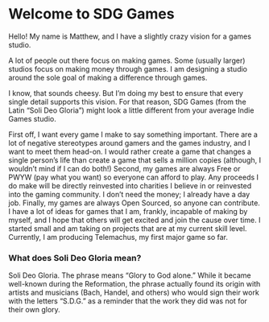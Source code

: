 # Welcome to SDG Games

Hello! My name is Matthew, and I have a slightly crazy vision for a games studio.


A lot of people out there focus on making games. Some (usually larger) studios focus on making money through games. I am designing a studio around the sole goal of making a difference through games.

I know, that sounds cheesy. But I’m doing my best to ensure that every single detail supports this vision. For that reason, SDG Games (from the Latin “Soli Deo Gloria”)  might look a little different from your average Indie Games studio.

First off, I want every game I make to say something important. There are a lot of negative stereotypes around gamers and the games industry, and I want to meet them head-on. I would rather create a game that changes a single person’s life than create a game that sells a million copies (although, I wouldn’t mind if I can do both!)
Second, my games are always Free or PWYW (pay what you want) so everyone can afford to play. Any proceeds I do make will be directly reinvested into charities I believe in or reinvested into the gaming community. I don’t need the money; I already have a day job.
Finally, my games are always Open Sourced, so anyone can contribute. I have a lot of ideas for games that I am, frankly, incapable of making by myself, and I hope that others will get excited and join the cause over time.
I started small and am taking on projects that are at my current skill level. Currently, I am producing Telemachus, my first major game so far.

### What does Soli Deo Gloria mean?
Soli Deo Gloria. The phrase means “Glory to God alone.” While it became well-known during the Reformation, the phrase actually found its origin with artists and musicians (Bach, Handel, and others) who would sign their work with the letters “S.D.G.” as a reminder that the work they did was not for their own glory.
